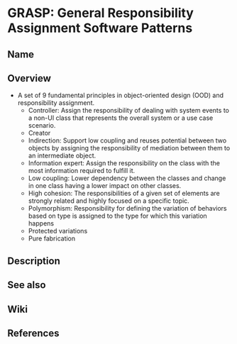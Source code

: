 # GRASP: General Responsibility Assignment Software Patterns

## Name

## Overview
- A set of 9 fundamental principles in object-oriented design (OOD) and responsibility assignment.
   - Controller: Assign the responsibility of dealing with system events to a non-UI class that represents the overall system or a use case scenario.
   - Creator
   - Indirection: Support low coupling and reuses potential between two objects by assigning the responsibility of mediation between them to an intermediate object.
   - Information expert: Assign the responsibility on the class with the most information required to fulfill it.
   - Low coupling: Lower dependency between the classes and change in one class having a lower impact on other classes.
   - High cohesion: The responsibilities of a given set of elements are strongly related and highly focused on a specific topic.
   - Polymorphism: Responsibility for defining the variation of behaviors based on type is assigned to the type for which this variation happens
   - Protected variations
   - Pure fabrication

## Description

## See also

## Wiki

## References
